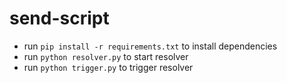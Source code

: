 # send-script

- run `pip install -r requirements.txt` to install dependencies
- run `python resolver.py` to start resolver
- run `python trigger.py` to trigger resolver
